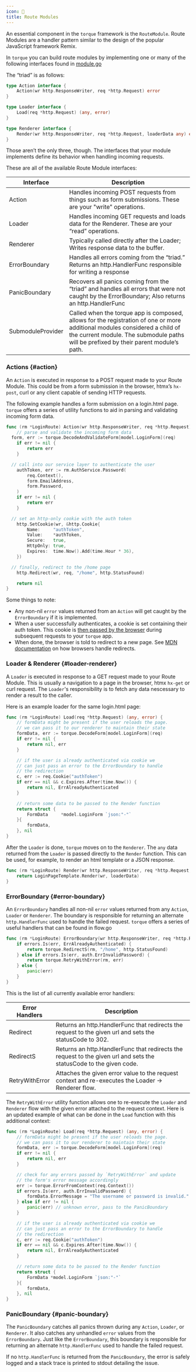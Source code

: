 ```yaml
---
icon: 🚀
title: Route Modules
---
```


An essential component in the `torque` framework is the `RouteModule`. Route Modules are a handler pattern similar to the design of the popular JavaScript framework Remix.

In `torque` you can build route modules by implementing one or many of the following interfaces found in [module.go](https://github.com/tylermmorton/torque/blob/master/module.go)

The “triad” is as follows:

```go
type Action interface {
    Action(wr http.ResponseWriter, req *http.Request) error
}

type Loader interface {
    Load(req *http.Request) (any, error)
}

type Renderer interface {
    Render(wr http.ResponseWriter, req *http.Request, loaderData any) error
}
```

Those aren’t the only three, though. The interfaces that your module implements define its behavior when handling incoming requests.

These are all of the available Route Module interfaces:

| Interface         | Description                                                                                                                                                                                                         |
| ----------------- | ------------------------------------------------------------------------------------------------------------------------------------------------------------------------------------------------------------------- |
| Action            | Handles incoming POST requests from things such as form submissions. These are your "write" operations.                                                                                                             |
| Loader            | Handles incoming GET requests and loads data for the Renderer. These are your “read” operations.                                                                                                                    |
| Renderer          | Typically called directly after the Loader; Writes response data to the buffer.                                                                                                                                     |
| ErrorBoundary     | Handles all errors coming from the “triad.” Returns an http.HandlerFunc responsible for writing a response                                                                                                          |
| PanicBoundary     | Recovers all panics coming from the “triad” and handles all errors that were not caught by the ErrorBoundary; Also returns an http.HandlerFunc                                                                      |
| SubmoduleProvider | Called when the torque app is composed, allows for the registration of one or more additional modules considered a child of the current module. The submodule paths will be prefixed by their parent module’s path. |

### Actions {#action}

An `Action` is executed in response to a POST request made to your Route Module. This could be from a form submission in the browser, htmx’s `hx-post`, curl or any client capable of sending HTTP requests.

The following example handles a form submission on a login.html page. `torque` offers a series of utility functions to aid in parsing and validating incoming form data.

```go
func (rm *LoginRoute) Action(wr http.ResponseWriter, req *http.Request) error {
	// parse and validate the incoming form data
  form, err := torque.DecodeAndValidateForm[model.LoginForm](req)
	if err != nil {
		return err
	}

  // call into our service layer to authenticate the user
	authToken, err := rm.AuthService.Password(
		req.Context(),
		form.EmailAddress,
		form.Password,
	)
	if err != nil {
		return err
	}

  // set an http-only cookie with the auth token
	http.SetCookie(wr, &http.Cookie{
		Name:     "authToken",
		Value:    *authToken,
		Secure:   true,
		HttpOnly: true,
		Expires:  time.Now().Add(time.Hour * 36),
	})

  // finally, redirect to the /home page
	http.Redirect(wr, req, "/home", http.StatusFound)

	return nil
}
```

Some things to note:

- Any non-nil `error` values returned from an `Action` will get caught by the `ErrorBoundary` if it is implemented.
- When a user successfully authenticates, a cookie is set containing their auth token. This cookie is [then passed by the browser](https://developer.mozilla.org/en-US/docs/Web/HTTP/Cookies) during subsequent requests to your `torque` app.
- When done, the browser is told to redirect to a new page. See [MDN documentation](https://developer.mozilla.org/en-US/docs/Web/HTTP/Redirections) on how browsers handle redirects.

### Loader & Renderer {#loader-renderer}

A `Loader` is executed in response to a GET request made to your Route Module. This is usually a navigation to a page in the browser, htmx `hx-get` or curl request. The `Loader`'s responsibility is to fetch any data nescessary to render a result to the caller.

Here is an example loader for the same login.html page:

```go
func (rm *LoginRoute) Load(req *http.Request) (any, error) {
    // formData might be present if the user reloads the page.
    // we can pass it to our renderer to maintain their state
    formData, err := torque.DecodeForm[model.LoginForm](req)
    if err != nil {
        return nil, err
    }

    // if the user is already authenticated via cookie we
    // can just pass an error to the ErrorBoundary to handle
    // the redirection
    c, err := req.Cookie("authToken")
    if err == nil && c.Expires.After(time.Now()) {
        return nil, ErrAlreadyAuthenticated
    }

    // return some data to be passed to the Render function
    return struct {
        FormData     *model.LoginForm `json:"-"`
    }{
        formData,
    }, nil
}
```

After the `Loader` is done, `torque` moves on to the `Renderer`. The `any` data returned from the `Loader` is passed directly to the `Render` function. This can be used, for example, to render an html template or a JSON response.

```go
func (rm *LoginRoute) Render(wr http.ResponseWriter, req *http.Request, loaderData any) error {
    return LoginPageTemplate.Render(wr, loaderData)
}
```

### ErrorBoundary {#error-boundary}

An `ErrorBoundary` handles all non-nil `error` values returned from any `Action`, `Loader` or `Renderer`. The boundary is responsible for returning an alternate `http.HandlerFunc` used to handle the failed request. `torque` offers a series of useful handlers that can be found in flow.go

```go
func (rm *LoginRoute) ErrorBoundary(wr http.ResponseWriter, req *http.Request, err error) http.HandlerFunc {
    if errors.Is(err, ErrAlreadyAuthenticated) {
        return torque.RedirectS(rm, "/home", http.StatusFound)
    } else if errors.Is(err, auth.ErrInvalidPassword) {
        return torque.RetryWithError(rm, err)
    } else {
        panic(err)
    }
}
```

This is the list of all currently available error handlers:

| Error Handlers | Description                                                                                                        |
| -------------- | ------------------------------------------------------------------------------------------------------------------ |
| Redirect       | Returns an http.HandlerFunc that redirects the request to the given url and sets the statusCode to 302.            |
| RedirectS      | Returns an http.HandlerFunc that redirects the request to the given url and sets the statusCode to the given code. |
| RetryWithError | Attaches the given error value to the request context and re-executes the Loader → Renderer flow.                  |

The `RetryWithError` utility function allows one to re-execute the `Loader` and `Renderer` flow with the given error attached to the request context. Here is an updated example of what can be done in the `Load` function with this additional context:

```go
func (rm *LoginRoute) Load(req *http.Request) (any, error) {
    // formData might be present if the user reloads the page.
    // we can pass it to our renderer to maintain their state
    formData, err := torque.DecodeForm[model.LoginForm](req)
    if err != nil {
        return nil, err
    }

    // check for any errors passed by `RetryWithError` and update
    // the form's error message accordingly
    err := torque.ErrorFromContext(req.Context())
    if errors.Is(err, auth.ErrInvalidPassword) {
        formData.ErrorMessage = "The username or password is invalid."
    } else if err != nil {
        panic(err) // unknown error, pass to the PanicBoundary
    }

    // if the user is already authenticated via cookie we
    // can just pass an error to the ErrorBoundary to handle
    // the redirection
    c, err := req.Cookie("authToken")
    if err == nil && c.Expires.After(time.Now()) {
        return nil, ErrAlreadyAuthenticated
    }

    // return some data to be passed to the Render function
    return struct {
        FormData *model.LoginForm `json:"-"`
    }{
        formData,
    }, nil
}
```

### PanicBoundary {#panic-boundary}

The `PanicBoundary` catches all panics thrown during any `Action`, `Loader`, or `Renderer`. It also catches any unhandled `error` values from the `ErrorBoundary`. Just like the `ErrorBoundary`, this boundary is responsible for returning an alternate `http.HandlerFunc` used to handle the failed request.

If no `http.HandlerFunc` is returned from the `PanicBoundary`, the error is safely logged and a stack trace is printed to stdout detailing the issue.
